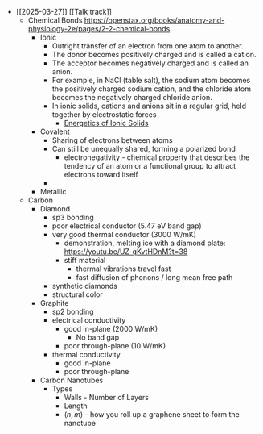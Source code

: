 - [[2025-03-27]] [[Talk track]]
	- Chemical Bonds
	  https://openstax.org/books/anatomy-and-physiology-2e/pages/2-2-chemical-bonds
		- Ionic
			- Outright transfer of an electron from one atom to another.
			- The donor becomes positively charged and is called a cation.
			- The acceptor becomes negatively charged and is called an anion.
			- For example, in NaCl (table salt), the sodium atom becomes the positively charged sodium cation, and the chloride atom becomes the negatively charged chloride anion.
			- In ionic solids, cations and anions sit in a regular grid, held together by electrostatic forces
				- [Energetics of Ionic Solids](https://chem.libretexts.org/Courses/East_Tennessee_State_University/CHEM_3110%3A_Descriptive_Inorganic_Chemistry/05%3A_Structure_and_Energetics_of_Solids/5.02%3A_Energetics_of_Ionic_Solids-_Lattice_Energy)
		- Covalent
			- Sharing of electrons between atoms
			- Can still be unequally shared, forming a polarized bond
				- electronegativity - chemical property that describes the tendency of an atom or a functional group to attract electrons toward itself
			-
		- Metallic
	- Carbon
		- Diamond
			- sp3 bonding
			- poor electrical conductor (5.47 eV band gap)
			- very good thermal conductor (3000 W/mK)
				- demonstration, melting ice with a diamond plate:
				  https://youtu.be/UZ-qKvtHDnM?t=38
				- stiff material
					- thermal vibrations travel fast
					- fast diffusion of phonons / long mean free path
			- synthetic diamonds
			- structural color
		- Graphite
			- sp2 bonding
			- electrical conductivity
				- good in-plane (2000 W/mK)
					- No band gap
				- poor through-plane (10 W/mK)
			- thermal conductivity
				- good in-plane
				- poor through-plane
		- Carbon Nanotubes
			- Types
				- Walls - Number of Layers
				- Length
				- $(n, m)$ - how you roll up a graphene sheet to form the nanotube